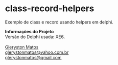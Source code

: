 # class-record-helpers
Exemplo de class e record usando helpers em delphi.

<b>Informações do Projeto</b>
<br/>
Versão do Delphi usada: XE6.<br/>
<br/>
<a href="https://www.linkedin.com/in/glerystonmatos/" target="_blank">Gleryston Matos</a><br/>
glerystonmatos@yahoo.com.br<br/>
glerystonmatos@gmail.com<br/>
